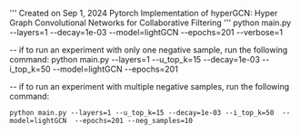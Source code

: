 
'''
Created on Sep 1, 2024
Pytorch Implementation of hyperGCN: Hyper Graph Convolutional Networks for Collaborative Filtering
'''
   python main.py --layers=1 --decay=1e-03 --model=lightGCN  --epochs=201 --verbose=1

 -- if to run an experiment with only one negative sample, run the following command:
    python main.py --layers=1 --u_top_k=15 --decay=1e-03 --i_top_k=50  --model=lightGCN  --epochs=201

 -- if to run an experiment with multiple negative samples, run the following command:

    python main.py --layers=1 --u_top_k=15 --decay=1e-03 --i_top_k=50  --model=lightGCN  --epochs=201 --neg_samples=10